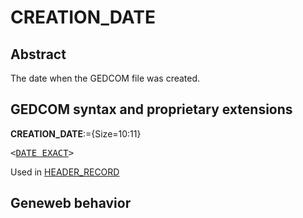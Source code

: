 ﻿<!-- licence GPL V2, cf https://github.com/TitiFix/geneweb -->
# CREATION_DATE
## Abstract
The date when the GEDCOM file was created.


## GEDCOM syntax and proprietary extensions

**CREATION_DATE**:={Size=10:11}
<pre>
&lt;<a href=Ged.DATE_EXACT.md>DATE_EXACT</a>&gt;
</pre>
Used in <a href=Ged.HEADER_RECORD.md>HEADER_RECORD</a><br />


## Geneweb behavior


